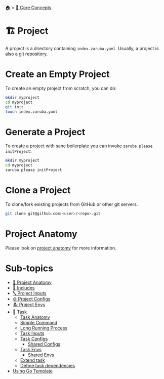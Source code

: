 <!--startTocHeader-->
[🏠](../../README.md) > [🧠 Core Concepts](../README.md)
# 🏗️ Project
<!--endTocHeader-->

A project is a directory containing `index.zaruba.yaml`. Usually, a project is also a git repository.

# Create an Empty Project

To create an empty project from scratch, you can do:

```bash
mkdir myproject
cd myproject
git init
touch index.zaruba.yaml
```

# Generate a Project

To create a project with sane boilerplate you can invoke `zaruba please initProject`:

```bash
mkdir myproject
cd myproject
zaruba please initProject
```

# Clone a Project

To clone/fork existing projects from GitHub or other git servers.

```bash
git clone git@github.com:<user>/<repo>.git
```

# Project Anatomy

Please look on [project anatomy](./project-anatomy.md) for more information. 

<!--startTocSubTopic-->
# Sub-topics
* [🧬 Project Anatomy](project-anatomy.md)
* [🧳 Includes](includes.md)
* [🔤 Project Inputs](project-inputs.md)
* [⚙️ Project Configs](project-configs.md)
* [🏝️ Project Envs](project-envs.md)
* [🔨 Task](task/README.md)
  * [Task Anatomy](task/task-anatomy.md)
  * [Simple Command](task/simple-command.md)
  * [Long Running Process](task/long-running-process.md)
  * [Task Inputs](task/task-inputs.md)
  * [Task Configs](task/task-configs/README.md)
    * [Shared Configs](task/task-configs/shared-configs.md)
  * [Task Envs](task/task-envs/README.md)
    * [Shared Envs](task/task-envs/shared-envs.md)
  * [Extend task](task/extend-task.md)
  * [Define task dependencies](task/define-task-dependencies.md)
* [Using Go Template](using-go-template.md)
<!--endTocSubTopic-->